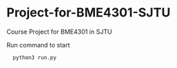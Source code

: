 # Project-for-BME4301-SJTU
Course Project for BME4301 in SJTU

Run command to start
```bash
  python3 run.py
```
